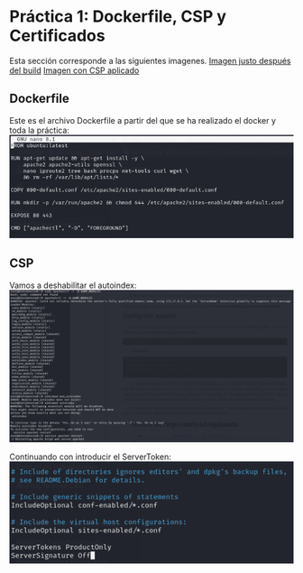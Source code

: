 # Práctica 1: Dockerfile, CSP y Certificados 
Esta sección corresponde a las siguientes imagenes. 
[Imagen justo después del build](https://hub.docker.com/repository/docker/marnajcoz/practicas/tags/apache-hardening/sha256-917ea5b8c7ae3e0f3ce4f9ea6f4c509fb0eb2432145e75c40ac361658c2e3092) 
[Imagen con CSP aplicado](https://hub.docker.com/repository/docker/marnajcoz/practicas/tags/csp/sha256-628fcd05df7b16530ac689e5fa79318eec82374276376d1764c4bc5b910731f6) 

## Dockerfile 
Este es el archivo Dockerfile a partir del que se ha realizado el docker y toda la práctica: 
![IMG](https://github.com/marconajcoz/pps-1033563/blob/main/RA3/RA3_1/RA3_1_1/assets/1-DockerfileInicial.PNG) 

## CSP 
Vamos a deshabilitar el autoindex: 
![IMG](https://github.com/marconajcoz/pps-1033563/blob/main/RA3/RA3_1/RA3_1_1/assets/2-DeshabilitarAutoindex.PNG) 

Continuando con introducir el ServerToken: 
![IMG](https://github.com/marconajcoz/pps-1033563/blob/main/RA3/RA3_1/RA3_1_1/assets/3-ServerToken.PNG) 
